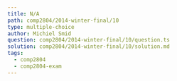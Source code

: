 ```yaml
---
title: N/A
path: comp2804/2014-winter-final/10
type: multiple-choice
author: Michiel Smid
question: comp2804/2014-winter-final/10/question.ts
solution: comp2804/2014-winter-final/10/solution.md
tags:
  - comp2804
  - comp2804-exam
---
```

